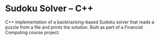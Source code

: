 # Sudoku Solver – C++
C++ implementation of a backtracking-based Sudoku solver that reads a puzzle from a file and prints the solution. Built as part of a Financial Computing course project.
